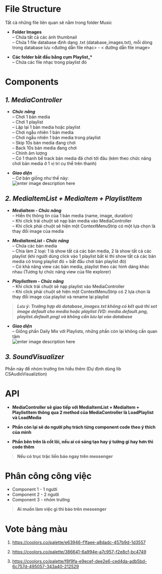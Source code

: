 <!DOCTYPE html>
<html>

<body class="stackedit">
  <div class="stackedit__html"><h1 id="file-structure"><strong>File Structure</strong></h1>
<p>Tất cà những file liên quan sẽ nằm trong folder Music</p>
<ul>
<li>
<p><strong>Folder Images</strong><br>
– Chứa tất cả các ảnh thumbnail<br>
– Chứa 1 file database định dạng .txt (database_images.txt), mỗi dòng trong database lưu &lt;đường dẫn file nhạc&gt; - &lt; đường dẫn file image&gt;</p>
</li>
<li>
<p><strong>Các folder bắt đầu bằng cụm Playlist_*</strong><br>
– Chứa các file nhạc trong playlist đó</p>
</li>
</ul>
<h1 id="components"><strong>Components</strong></h1>
<h2 id="mediacontroller"><em>1. MediaController</em></h2>
<ul>
<li>
<p><em><strong>Chức năng</strong></em><br>
– Chơi 1 bản media<br>
– Chơi 1 playlist<br>
– Lặp lại 1 bản media hoặc playlist<br>
– Chơi ngẫu nhiên 1 bản media<br>
– Chơi ngẫu nhiên 1 bản media trong playlist<br>
– Skip 10s bản media đang chơi<br>
– Back 10s bản media đang chơi<br>
– Chỉnh âm lượng<br>
– Có 1 thanh bể track bản media đã chơi tới đâu (kèm theo chức năng chơi bản media ở 1 vị trí cụ thể trên thanh)</p>
</li>
<li>
<p><em><strong>Giao diện</strong></em><br>
– Cơ bản giống như thế này:<br>
<img src="https://scontent.fsgn13-2.fna.fbcdn.net/v/t1.15752-9/305530780_1757712781272532_4466138376861634112_n.jpg?_nc_cat=106&amp;ccb=1-7&amp;_nc_sid=ae9488&amp;_nc_ohc=O3V30fuVBpQAX9Ihhsr&amp;_nc_ht=scontent.fsgn13-2.fna&amp;oh=03_AVJIdoZoSRbXOM-UykoZNK6oly7k1T1WzNlDpF12jnxncg&amp;oe=6345A4C4" alt="enter image description here"></p>
</li>
</ul>
<h2 id="mediaitemlist--mediaitem--playlistitem"><em><strong>2. MediaItemList + MediaItem + PlaylistItem</strong></em></h2>
<ul>
<li>
<p><em><strong>MediaItem - Chức năng</strong></em><br>
– Hiển thị thông tin của 1 bản media (name, image, duration)<br>
– Khi click trái chuột sẽ nạp bản media vào MediaController<br>
– Khi click phải chuột sẽ hiện một ContextMenuStrip có một lựa chọn là thay đổi image của media</p>
</li>
<li>
<p><em><strong>MediaItemList - Chức năng</strong></em><br>
– Chứa các bản media<br>
– Chia làm 2 loại: 1 là show tất cả các bản media, 2 là show tất cả các playlist (khi người dùng click vào 1 playlist bất kì thì show tất cả các bản media có trong playlist đó + bắt đầu chơi bản playlist đó)<br>
– Có khả năng view các bản media, playlist theo các hình dáng khác nhau (Tương tự chức năng view của file explorer)</p>
</li>
<li>
<p><em><strong>PlaylistItem - Chức năng</strong></em><br>
– Khi click trái chuột sẽ nạp playlist vào MediaController<br>
– Khi click phải chuột sẽ hiện một ContextMenuStrip có 2 lựa chọn là thay đổi image của playlist và rename lại playlist</p>
</li>
</ul>
<blockquote>
<p><em><strong>Lưu ý: Trường hợp dò database_images.txt không có kết quả thì set image default cho media hoặc playlist (VD: media.default.png, playlist.default.png) và không cần lưu lại vào database</strong></em></p>
</blockquote>
<ul>
<li><em><strong>Giao diện</strong></em><br>
– Giống phần Daily Mix với Playlists, những phần còn lại không cần quan tâm<br>
<img src="https://scontent.fhan4-1.fna.fbcdn.net/v/t1.15752-9/305957206_763206844892061_5038020268857184816_n.png?_nc_cat=105&amp;ccb=1-7&amp;_nc_sid=ae9488&amp;_nc_ohc=hPHIqLSWvbkAX9TbpDJ&amp;_nc_ht=scontent.fhan4-1.fna&amp;oh=03_AVIVOyAOcJNWpj41mA21dG8L9SrOlXVCtvdNwufs0k3kBw&amp;oe=63470227" alt="enter image description here"></li>
</ul>
<h2 id="soundvisualizer"><em><strong>3. SoundVisualizer</strong></em></h2>
<p>Phần này để nhóm trưởng tìm hiểu thêm (Dự định dùng lib CSAudioVisualiztion)</p>
<h1 id="api"><strong>API</strong></h1>
<ul>
<li>
<p><strong>MediaController sẽ giao tiếp với MediaItemList + MediaItem + PlaylistItem thông qua 2 method của MediaController là LoadPlaylist và LoadMedia</strong></p>
</li>
<li>
<p><strong>Phần còn lại sẽ do người phụ trách từng component code theo ý thích của mình</strong></p>
</li>
<li>
<p><strong>Phần bên trên là cốt lõi, nếu ai có sáng tạo hay ý tưởng gì hay hơn thì code thêm</strong></p>
</li>
</ul>
<blockquote>
<p><strong>Nếu có trục trặc liền báo ngay trên messenger</strong></p>
</blockquote>
<h1 id="phân-công-công-việc"><strong>Phân công công việc</strong></h1>
<ul>
<li>Component 1 - 1 người</li>
<li>Component 2 - 2 người</li>
<li>Component 3 - nhóm trưởng</li>
</ul>
<blockquote>
<p><strong>Ai muốn làm việc gì thì báo trên messenger</strong></p>
</blockquote>
<h1 id="vote-bảng-màu"><strong>Vote bảng màu</strong></h1>
<ol>
<li>
<p><a href="https://coolors.co/palette/e63946-f1faee-a8dadc-457b9d-1d3557">https://coolors.co/palette/e63946-f1faee-a8dadc-457b9d-1d3557</a></p>
</li>
<li>
<p><a href="https://coolors.co/palette/386641-6a994e-a7c957-f2e8cf-bc4749">https://coolors.co/palette/386641-6a994e-a7c957-f2e8cf-bc4749</a></p>
</li>
<li>
<p><a href="https://coolors.co/palette/f8f9fa-e9ecef-dee2e6-ced4da-adb5bd-6c757d-495057-343a40-212529">https://coolors.co/palette/f8f9fa-e9ecef-dee2e6-ced4da-adb5bd-6c757d-495057-343a40-212529</a></p>
</li>
</ol>
</div>
</body>

</html>
